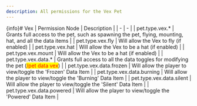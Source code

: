 ```yaml
---
description: All permissions for the Vex Pet
---
```


{info}# Vex
| Permission Node | Description |
| - | - |
| pet.type.vex.* | Grants full access to the pet, such as spawning the pet, flying, mounting, hat, and all the data items |
| pet.type.vex.fly | Will allow the Vex to fly (if enabled) |
| pet.type.vex.hat | Will allow the Vex to be a hat (if enabled) |
| pet.type.vex.mount | Will allow the Vex to be a hat (if enabled) |
| pet.type.vex.data.* | Grants full access to all the data toggles for modifying the pet (<mark style="color:red;">/pet data vex</mark>) |
| pet.type.vex.data.frozen | Will allow the player to view/toggle the 'Frozen' Data Item |
| pet.type.vex.data.burning | Will allow the player to view/toggle the 'Burning' Data Item |
| pet.type.vex.data.silent | Will allow the player to view/toggle the 'Silent' Data Item |
| pet.type.vex.data.powered | Will allow the player to view/toggle the 'Powered' Data Item |

